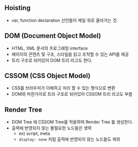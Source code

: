 ## Hoisting

- var, function declaration 선언들이 제일 위로 올라가는 것.

## DOM (Document Object Model)

- HTML, XML 문서의 프로그래밍 interface
- 페이지의 콘텐츠 및 구조, 스타일을 읽고 조작할 수 있는 API를 제공
- 트리 구조로 되어있어 DOM 트리 라고도 한다.

## CSSOM (CSS Object Model)

- CSS를 브라우저가 이해하고 처리 할 수 있는 형식으로 변환
- DOM와 마찬가지로 트리 구조로 되어있어 CSSOM 트리 라고도 부름

## Render Tree

- DOM Tree 에 CSSOM Tree를 적용하여 Render Tree 를 생성한다.
- 출력에 반영되지 않는 불필요한 노드들은 생략
  - ex) script, meta
  - `display: none` 처럼 출력에 반영되지 않는 노드들도 제외
